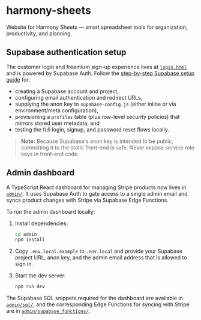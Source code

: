 # harmony-sheets
Website for Harmony Sheets — smart spreadsheet tools for organization, productivity, and planning.

## Supabase authentication setup

The customer login and freemium sign-up experience lives at [`login.html`](login.html) and is powered by Supabase Auth. Follow the [step-by-step Supabase setup guide](docs/supabase-setup.md) for:

* creating a Supabase account and project,
* configuring email authentication and redirect URLs,
* supplying the anon key to `supabase-config.js` (either inline or via environment/meta configuration),
* provisioning a `profiles` table (plus row-level security policies) that mirrors stored user metadata, and
* testing the full login, signup, and password reset flows locally.

> **Note:** Because Supabase's anon key is intended to be public, committing it to the static front-end is safe. Never expose service role keys in front-end code.

## Admin dashboard

A TypeScript React dashboard for managing Stripe products now lives in [`admin/`](admin/). It uses Supabase Auth to gate access to a single admin email and syncs product changes with Stripe via Supabase Edge Functions.

To run the admin dashboard locally:

1. Install dependencies:

   ```bash
   cd admin
   npm install
   ```

2. Copy `.env.local.example` to `.env.local` and provide your Supabase project URL, anon key, and the admin email address that is allowed to sign in.
3. Start the dev server:

   ```bash
   npm run dev
   ```

The Supabase SQL snippets required for the dashboard are available in [`admin/sql/`](admin/sql/), and the corresponding Edge Functions for syncing with Stripe are in [`admin/supabase_functions/`](admin/supabase_functions/).
